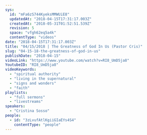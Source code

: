 ```yaml
---
sys:
  id: "mFa6zS744KyeksMMWUiE8"
  updatedAt: "2018-04-15T17:31:17.003Z"
  createdAt: "2018-05-31T01:52:51.539Z"
  revision: 5
  space: "vfgh62eq5a4k"
  contentType: "videos"
date: "2018-04-15T17:31:17.003Z"
title: "04/15/2018 | The Greatness of God In Us (Pastor Cris)"
slug: "04-15-18-the-greatness-of-god-in-us"
publishDate: "2018-04-15"
videoLink: "https://www.youtube.com/watch?v=RI8_UmD5ja8"
YoutubeID: "RI8_UmD5ja8"
videoKeywords:
  - "spiritual authority"
  - "living in the supernatural"
  - "signs and wonders"
  - "faith"
playlists:
  - "full sermons"
  - "livestreams"
speakers:
  - "Cristina Sosso"
people:
  - id: "3zLvufAtlKgiiGIaEYs4S4"
    contentType: "people"
---
```

